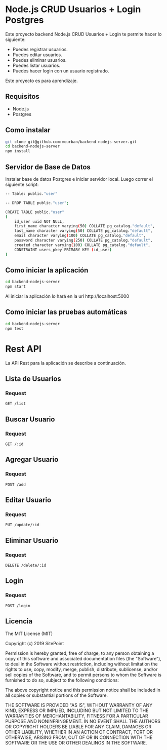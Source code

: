 # Node.js CRUD Usuarios + Login Postgres

Este proyecto backend Node.js CRUD Usuarios + Login te permite hacer lo siguiente:
  - Puedes registrar usuarios.
  - Puedes editar usuarios.
  - Puedes eliminar usuarios.
  - Puedes listar usuarios.
  - Puedes hacer login con un usuario registrado.

Este proyecto es para aprendizaje.

##  Requisitos

  - Node.js
  - Postgres

##  Como instalar

```bash
git clone git@github.com:mourban/backend-nodejs-server.git
cd backend-nodejs-server
npm install
```

## Servidor de Base de Datos

Instalar base de datos Postgres e iniciar servidor local. Luego correr el siguiente script:

```bash
-- Table: public."user"

-- DROP TABLE public."user";

CREATE TABLE public."user"
(
    id_user uuid NOT NULL,
    first_name character varying(50) COLLATE pg_catalog."default",
    last_name character varying(50) COLLATE pg_catalog."default",
    email character varying(100) COLLATE pg_catalog."default",
    password character varying(250) COLLATE pg_catalog."default",
    created character varying(100) COLLATE pg_catalog."default",
    CONSTRAINT users_pkey PRIMARY KEY (id_user)
)
```

## Como iniciar la aplicación

```bash
cd backend-nodejs-server
npm start
```
Al iniciar la aplicación lo hará en la url http://localhost:5000

## Como iniciar las pruebas automáticas

```bash
cd backend-nodejs-server
npm test
```

# Rest API

La API Rest para la aplicación se describe a continuación.

## Lista de Usuarios

### Request

`GET /list`

## Buscar Usuario

### Request

`GET /:id`

## Agregar Usuario

### Request

`POST /add`

## Editar Usuario

### Request

`PUT /update/:id`

## Eliminar Usuario

### Request

`DELETE /delete/:id`

## Login

### Request

`POST /login`

## Licencia

The MIT License (MIT)

Copyright (c) 2019 SitePoint

Permission is hereby granted, free of charge, to any person obtaining a copy of this software and associated documentation files (the "Software"), to deal in the Software without restriction, including without limitation the rights to use, copy, modify, merge, publish, distribute, sublicense, and/or sell copies of the Software, and to permit persons to whom the Software is furnished to do so, subject to the following conditions:

The above copyright notice and this permission notice shall be included in all copies or substantial portions of the Software.

THE SOFTWARE IS PROVIDED "AS IS", WITHOUT WARRANTY OF ANY KIND, EXPRESS OR IMPLIED, INCLUDING BUT NOT LIMITED TO THE WARRANTIES OF MERCHANTABILITY, FITNESS FOR A PARTICULAR PURPOSE AND NONINFRINGEMENT. IN NO EVENT SHALL THE AUTHORS OR COPYRIGHT HOLDERS BE LIABLE FOR ANY CLAIM, DAMAGES OR OTHER LIABILITY, WHETHER IN AN ACTION OF CONTRACT, TORT OR OTHERWISE, ARISING FROM, OUT OF OR IN CONNECTION WITH THE SOFTWARE OR THE USE OR OTHER DEALINGS IN THE SOFTWARE.
